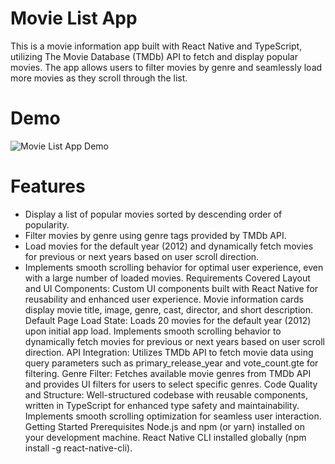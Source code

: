 # Movie List App
This is a movie information app built with React Native and TypeScript, utilizing The Movie Database (TMDb) API to fetch and display popular movies. The app allows users to filter movies by genre and seamlessly load more movies as they scroll through the list.

# Demo
![Movie List App Demo](https://github.com/RahulTulsani/MovieFix/blob/main/src/demo/Demo.gif)

# Features
- Display a list of popular movies sorted by descending order of popularity.
- Filter movies by genre using genre tags provided by TMDb API.
- Load movies for the default year (2012) and dynamically fetch movies for previous or next years based on user scroll direction.
- Implements smooth scrolling behavior for optimal user experience, even with a large number of loaded movies.
Requirements Covered
Layout and UI Components:
Custom UI components built with React Native for reusability and enhanced user experience.
Movie information cards display movie title, image, genre, cast, director, and short description.
Default Page Load State:
Loads 20 movies for the default year (2012) upon initial app load.
Implements smooth scrolling behavior to dynamically fetch movies for previous or next years based on user scroll direction.
API Integration:
Utilizes TMDb API to fetch movie data using query parameters such as primary_release_year and vote_count.gte for filtering.
Genre Filter:
Fetches available movie genres from TMDb API and provides UI filters for users to select specific genres.
Code Quality and Structure:
Well-structured codebase with reusable components, written in TypeScript for enhanced type safety and maintainability.
Implements smooth scrolling optimization for seamless user interaction.
Getting Started
Prerequisites
Node.js and npm (or yarn) installed on your development machine.
React Native CLI installed globally (npm install -g react-native-cli).
